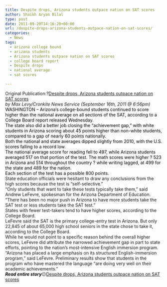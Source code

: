 ```yaml
---
title: Despite drops, Arizona students outpace nation on SAT scores
author: Shaikh Aryan Bilal
type: post
date: 2011-09-20T14:16:20+00:00
url: /despite-drops-arizona-students-outpace-nation-on-sat-scores/
categories:
  - News
tags:
  - arizona college bound
  - arizona students
  - Arizona students outpace nation on SAT scores
  - college board report
  - Despite drops
  - national average
  - sat scores

---
```

Original Publication:?<a title="Despite drops, Arizona student outpace nation on SAT scores" href="http://ktar.com/category/local-news-articles/20110916/Despite-drops,-Arizona-students-outpace-nation-on-SAT-scores" target="_blank" rel="noopener">Despite drops, Arizona students outpace nation on SAT scores</a>  
_by Max Levy/Cronkite News Service (September 16th, 2011 @ 6:56pm)_  
<span style="color: #000000;">WASHINGTON &#8211; Arizona&#8217;s college-bound students continued to score higher than the national average on all sections of the SAT, according to a College Board report released Wednesday.</span>  
<span style="color: #000000;">The state also did a better job closing the &#8220;achievement gap,&#8221; with white students in Arizona scoring about 45 points higher than non-white students, compared to a gap of nearly 60 points nationally.</span>  
<span style="color: #000000;">Both the national and state averages dipped slightly from 2010, with the U.S. scores falling to a record low.</span>  
<span style="color: #000000;">The national average score for reading fell to 497, while Arizona students averaged 517 on that portion of the test. The math scores were higher ? 523 in Arizona and 514 throughout the country ? while writing lagged, at 499 for the state and 489 for the nation.</span>  
<span style="color: #000000;">Each section of the test has a possible 800 points.</span>  
State education officials were hesitant to draw any conclusions from the high scores because the test is &#8220;self-selective.&#8221;  
&#8220;Only students that want to take these tests typically take them,&#8221; said Andrew LeFevre, spokesman for the Arizona Department of Education. &#8220;There has been no major push in Arizona to have more students take the SAT test or less students take the SAT test.&#8221;  
States with fewer test-takers tend to have higher scores, according to the College Board.  
LeFevre said the SAT is the primary college-entry test in Arizona. But only 22,845 of about 65,000 high school seniors in the state chose to take it, according to the College Board.  
While he would not point to a specific reason behind the overall higher scores, LeFevre did attribute the narrowed achievement gap in part to state efforts, pointing to the nation&#8217;s most-intensive English immersion program.  
&#8220;Arizona has placed a large emphasis on its structured English-immersion program,&#8221; said LeFevre. Preliminary results show that students in the program who have mastered the language &#8220;are doing very well on their academic achievements.&#8221;  
_**<span style="color: #000000;">Read entire story</span>**_😕<a title="Despite drops, Arizona student outpace nation on SAT scores" href="http://ktar.com/category/local-news-articles/20110916/Despite-drops,-Arizona-students-outpace-nation-on-SAT-scores" target="_blank" rel="noopener">Despite drops, Arizona students outpace nation on SAT scores</a>